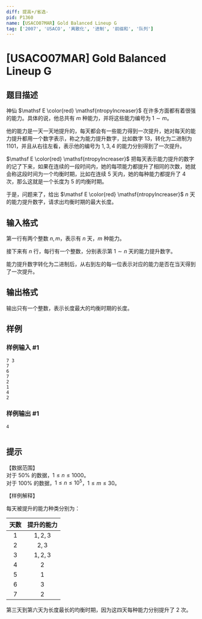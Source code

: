 ```yaml
---
diff: 提高+/省选-
pid: P1360
name: [USACO07MAR] Gold Balanced Lineup G
tag: ['2007', 'USACO', '离散化', '进制', '前缀和', '队列']
---
```

# [USACO07MAR] Gold Balanced Lineup G
## 题目描述

神仙 $\mathsf E \color{red} \mathsf{ntropyIncreaser}$ 在许多方面都有着很强的能力。具体的说，他总共有 $m$ 种能力，并将这些能力编号为 $1 \sim m$。  

他的能力是一天一天地提升的，每天都会有一些能力得到一次提升，她对每天的能力提升都用一个数字表示，称之为能力提升数字，比如数字 $13$，转化为二进制为 $1101$，并且从右往左看，表示他的编号为 $1,3,4$ 的能力分别得到了一次提升。  

$\mathsf E \color{red} \mathsf{ntropyIncreaser}$ 把每天表示能力提升的数字的记了下来，如果在连续的一段时间内，她的每项能力都提升了相同的次数，她就会称这段时间为一个均衡时期，比如在连续 $5$ 天内，她的每种能力都提升了 $4$ 次，那么这就是一个长度为 $5$ 的均衡时期。

于是，问题来了，给出 $\mathsf E \color{red} \mathsf{ntropyIncreaser}$ $n$ 天的能力提升数字，请求出均衡时期的最大长度。

## 输入格式

第一行有两个整数 $n,m$，表示有 $n$ 天，$m$ 种能力。　　

接下来有 $n$ 行，每行有一个整数，分别表示第 $1\sim n$ 天的能力提升数字。  

能力提升数字转化为二进制后，从右到左的每一位表示对应的能力是否在当天得到了一次提升。



## 输出格式

输出只有一个整数，表示长度最大的均衡时期的长度。

## 样例

### 样例输入 #1
```
7 3
7
6
7
2
1
4
2

```
### 样例输出 #1
```
4


```
## 提示

【数据范围】    
对于 $50\%$ 的数据，$1\le n \le 1000$。  
对于 $100\%$ 的数据，$1\le n \le 10^5$，$1\le m \le 30$。

【样例解释】

每天被提升的能力种类分别为：

| 天数 | 提升的能力 |
| :-----------: | :-----------: |
| $1$ | $1,2,3$ |
| $2$ | $2,3$ |
| $3$ | $1,2,3$ |
| $4$ | $2$ |
| $5$ | $1$ |
| $6$ | $3$ |
| $7$ | $2$ |

第三天到第六天为长度最长的均衡时期，因为这四天每种能力分别提升了 $2$ 次。

